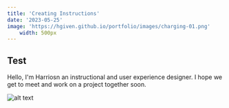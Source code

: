 ```yaml
---
title: 'Creating Instructions'
date: '2023-05-25'
image: 'https://hgiven.github.io/portfolio/images/charging-01.png'
    width: 500px
---
```


## Test

Hello, I'm Harriosn an instructional and user experience designer. I hope we get to meet and work on a project together soon.

![alt text](https://hgiven.github.io/portfolio/images/charging-01.png)